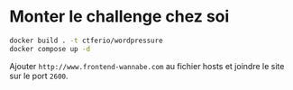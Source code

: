 # Monter le challenge chez soi

```bash
docker build . -t ctferio/wordpressure
docker compose up -d
```

Ajouter `http://www.frontend-wannabe.com` au fichier hosts et joindre le site sur le port `2600`.
